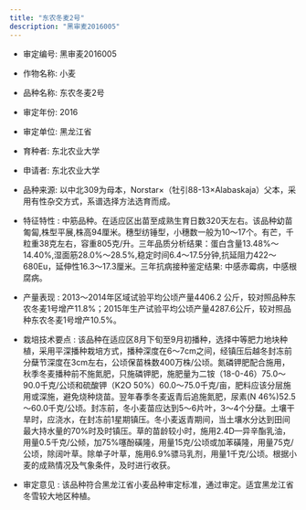 ```yaml
---
title: "东农冬麦2号"
description: "黑审麦2016005"
---
```

* 审定编号:  黑审麦2016005

*  作物名称:  小麦

*  品种名称:  东农冬麦2号

*  审定年份:  2016

*  审定单位:  黑龙江省

* 育种者:  东北农业大学

*  申请者:  东北农业大学

*  品种来源:  以中北309为母本，Norstar×（牡引88-13×Alabaskaja）父本，采用有性杂交方式，系谱选择方法选育而成。

*  特征特性 : 
中筋品种。在适应区出苗至成熟生育日数320天左右。该品种幼苗匍匐,株型平展,株高94厘米。穗型纺锤型，小穗数一般为10～17个。有芒，千粒重38克左右，容重805克/升。三年品质分析结果：蛋白含量13.48%～14.40%,湿面筋28.0%～28.5%,稳定时间6.4～17.5分钟,抗延阻力422～680Eu，延伸性16.3～17.3厘米。三年抗病接种鉴定结果: 中感赤霉病，中感根腐病。
 
*  产量表现 : 
2013～2014年区域试验平均公顷产量4406.2 公斤，较对照品种东农冬麦1号增产11.8%；2015年生产试验平均公顷产量4287.6公斤，较对照品种东农冬麦1号增产10.5%。

*  栽培技术要点 : 
该品种在适应区8月下旬至9月初播种，选择中等肥力地块种植，采用平深播种栽培方式，播种深度在6～7cm之间，经镇压后越冬封冻前分蘖节深度在3cm左右，公顷保苗株数400万株/公顷。氮磷钾肥配合施用，秋季冬麦播种前不施氮肥，只施磷钾肥，施肥量为二铵（18-0-46）75.0～90.0千克/公顷和硫酸钾（K2O 50%）60.0～75.0千克/亩，肥料应该分层施用或深施，避免烧种烧苗。翌年春季冬麦返青后追施氮肥，尿素(N 46%)52.5～60.0千克/公顷。封冻前，冬小麦苗应达到5～6片叶，3～4个分蘖。土壤干旱时，应浇水，在封冻前1星期镇压。冬小麦返青期间，当土壤水分达到田间最大持水量的70%时及时镇压。草的苗龄较小时，施用2.4D—异辛酯乳油，用量0.5千克/公倾，加75%噻酚磺隆，用量15克/公顷或加苯磺隆，用量75克/公顷，除阔叶草。除单子叶草，施用6.9%骠马乳剂，用量1千克/公顷。根据小麦的成熟情况及气象条件，及时进行收获。

*  审定意见 : 
该品种符合黑龙江省小麦品种审定标准，通过审定。适宜黑龙江省冬雪较大地区种植。
